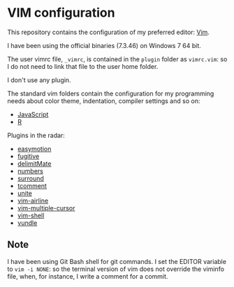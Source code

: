 VIM configuration
=================

This repository contains the configuration of my preferred editor:
[Vim](http://www.vim.org/).

I have been using the official binaries (7.3.46) on Windows 7 64 bit.

The user vimrc file, `_vimrc`, is contained in the `plugin` folder as
`vimrc.vim`: so I do not need to link that file to the user home folder.

I don't use any plugin.

The standard vim folders contain the configuration for my programming needs
about color theme, indentation, compiler settings and so on:

- [JavaScript](http://nodejs.org/)
- [R](http://www.r-project.org/)


Plugins in the radar:

- [easymotion](https://github.com/Lokaltog/vim-easymotion)
- [fugitive](https://github.com/tpope/vim-fugitive)
- [delimitMate](https://github.com/Raimondi/delimitMate)
- [numbers](https://github.com/myusuf3/numbers.vim)
- [surround](https://github.com/tpope/vim-surround)
- [tcomment](https://github.com/tomtom/tcomment_vim)
- [unite](https://github.com/Shougo/unite.vim)
- [vim-airline](https://github.com/bling/vim-airline)
- [vim-multiple-cursor](https://github.com/terryma/vim-multiple-cursors)
- [vim-shell](https://github.com/Shougo/vimshell.vim)
- [vundle](https://github.com/gmarik/vundle)

Note
----

I have been using Git Bash shell for git commands. I set the EDITOR variable to
`vim -i NONE`: so the terminal version of vim does not override the viminfo
file, when, for instance, I write a comment for a commit.
